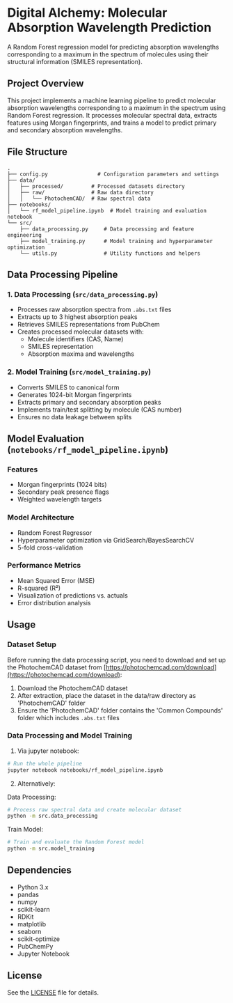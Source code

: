 # Digital Alchemy: Molecular Absorption Wavelength Prediction

A Random Forest regression model for predicting absorption wavelengths corresponding to a maximum in the spectrum of molecules using their structural information (SMILES representation).

## Project Overview

This project implements a machine learning pipeline to predict molecular absorption wavelengths corresponding to a maximum in the spectrum using Random Forest regression. It processes molecular spectral data, extracts features using Morgan fingerprints, and trains a model to predict primary and secondary absorption wavelengths.

## File Structure

```
.
├── config.py                # Configuration parameters and settings
├── data/
│   ├── processed/         # Processed datasets directory
│   ├── raw/               # Raw data directory
│   │   └── PhotochemCAD/  # Raw spectral data
├── notebooks/
│   └── rf_model_pipeline.ipynb  # Model training and evaluation notebook
└── src/
    ├── data_processing.py     # Data processing and feature engineering
    ├── model_training.py      # Model training and hyperparameter optimization
    └── utils.py               # Utility functions and helpers
```

## Data Processing Pipeline

### 1. Data Processing (`src/data_processing.py`)

- Processes raw absorption spectra from `.abs.txt` files
- Extracts up to 3 highest absorption peaks
- Retrieves SMILES representations from PubChem
- Creates processed molecular datasets with:
  - Molecule identifiers (CAS, Name)
  - SMILES representation
  - Absorption maxima and wavelengths

### 2. Model Training (`src/model_training.py`)

- Converts SMILES to canonical form
- Generates 1024-bit Morgan fingerprints
- Extracts primary and secondary absorption peaks
- Implements train/test splitting by molecule (CAS number)
- Ensures no data leakage between splits

## Model Evaluation (`notebooks/rf_model_pipeline.ipynb`)

### Features

- Morgan fingerprints (1024 bits)
- Secondary peak presence flags
- Weighted wavelength targets

### Model Architecture

- Random Forest Regressor
- Hyperparameter optimization via GridSearch/BayesSearchCV
- 5-fold cross-validation

### Performance Metrics

- Mean Squared Error (MSE)
- R-squared (R²)
- Visualization of predictions vs. actuals
- Error distribution analysis

## Usage

### Dataset Setup

Before running the data processing script, you need to download and set up the PhotochemCAD dataset from [https://photochemcad.com/download](https://photochemcad.com/download):

1. Download the PhotochemCAD dataset
2. After extraction, place the dataset in the data/raw directory as 'PhotochemCAD' folder
3. Ensure the 'PhotochemCAD' folder contains the 'Common Compounds' folder which includes `.abs.txt` files

### Data Processing and Model Training

1. Via jupyter notebook:

```bash
# Run the whole pipeline
jupyter notebook notebooks/rf_model_pipeline.ipynb
```

2. Alternatively:

Data Processing:

```bash
# Process raw spectral data and create molecular dataset
python -m src.data_processing
```

Train Model:

```bash
# Train and evaluate the Random Forest model
python -m src.model_training
```

## Dependencies

- Python 3.x
- pandas
- numpy
- scikit-learn
- RDKit
- matplotlib
- seaborn
- scikit-optimize
- PubChemPy
- Jupyter Notebook

## License

See the [LICENSE](LICENSE) file for details.
